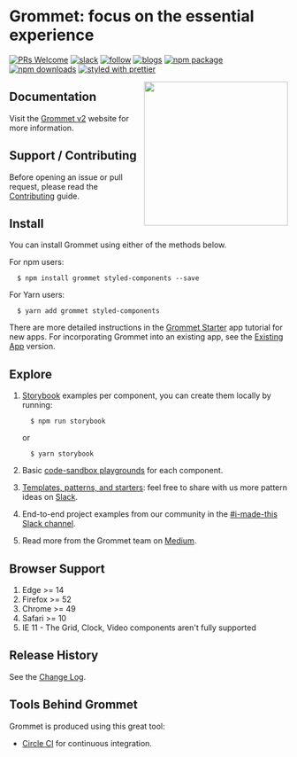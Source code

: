 # Grommet: focus on the essential experience

[![PRs Welcome](https://img.shields.io/badge/pr's-welcome-7d4cdb.svg)][contributing]
[![slack](https://img.shields.io/badge/join%20the%20community-slack-fd6fff.svg)][slack]
[![follow](https://img.shields.io/twitter/follow/grommet_io.svg?label=follow%20&style=social)][twitter]
[![blogs](https://img.shields.io/badge/view%20blogs%20on-medium-000000.svg)][medium]
[![npm package](https://img.shields.io/npm/v/grommet.svg?color=ffca58)][npm]
[![npm downloads](https://img.shields.io/npm/dm/grommet.svg?color=3d138d)][npm]
[![styled with prettier](https://img.shields.io/badge/styled_with-prettier-ff69b4.svg)][prettier]

<img align="right" height="260" src="https://v2.grommet.io/img/stak-hurrah.svg">

## Documentation

Visit the [Grommet v2] website for more information.

## Support / Contributing

Before opening an issue or pull request, please read the [Contributing] guide.

## Install

You can install Grommet using either of the methods below.

For npm users:

```shell
  $ npm install grommet styled-components --save
```

For Yarn users:

```shell
  $ yarn add grommet styled-components
```

There are more detailed instructions in the [Grommet Starter] app tutorial for
new apps. For incorporating Grommet into an existing app, see the [Existing App]
version.

## Explore

1. [Storybook] examples per component, you can create them locally by running:

   ```shell
     $ npm run storybook
   ```

   or

   ```shell
     $ yarn storybook
   ```

1. Basic [code-sandbox playgrounds][playground] for each component.
1. [Templates, patterns, and starters][sandboxes]: feel free to share with us
   more pattern ideas on [Slack].
1. End-to-end project examples from our community in the
   [#i-made-this Slack channel][slack].
1. Read more from the Grommet team on [Medium].

## Browser Support

1.  Edge >= 14
1.  Firefox >= 52
1.  Chrome >= 49
1.  Safari >= 10
1.  IE 11 - The Grid, Clock, Video components aren't fully supported

## Release History

See the [Change Log].

## Tools Behind Grommet

Grommet is produced using this great tool:

- [Circle CI] for continuous integration.

[change log]: https://github.com/grommet/grommet/wiki/Change-Log
[circle ci]: https://circleci.com/gh/grommet/grommet/
[contributing]: CONTRIBUTING.md
[existing app]: https://github.com/grommet/grommet-starter-existing-app
[grommet starter]: https://github.com/grommet/grommet-starter-new-app
[grommet v2]: https://v2.grommet.io/
[medium]: https://medium.com/grommet-io
[npm]: https://www.npmjs.com/package/grommet
[playground]: https://codesandbox.io/s/github/grommet/grommet-sandbox
[prettier]: https://github.com/prettier/prettier
[sandboxes]: https://codesandbox.io/u/grommetux/sandboxes
[slack]: http://slackin.grommet.io
[storybook]: https://storybook.grommet.io
[twitter]: https://twitter.com/grommet_io
